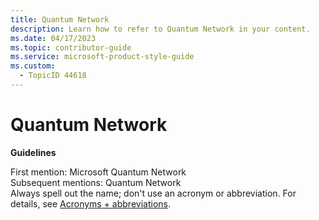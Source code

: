 ```yaml
---
title: Quantum Network
description: Learn how to refer to Quantum Network in your content.
ms.date: 04/17/2023
ms.topic: contributor-guide
ms.service: microsoft-product-style-guide
ms.custom:
  - TopicID 44618
---
```



# Quantum Network

**Guidelines**

First mention: Microsoft Quantum Network  
Subsequent mentions: Quantum Network  
Always spell out the name; don't use an acronym or abbreviation. For details, see [Acronyms + abbreviations](~\acronyms-and-abbreviations.md).  